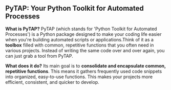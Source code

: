 ## PyTAP: Your Python Toolkit for Automated Processes 

**What is PyTAP?** 
PyTAP (which stands for 'Python Toolkit for Automated Processes') is a Python package designed to make your coding life easier when you're building automated scripts or applications.Think of it as a 
**toolbox** filled with common, repetitive functions that you often need in various projects. Instead of writing the same code over and over again, you can just grab a tool from PyTAP.  

**What does it do?**  Its main goal is to **consolidate and encapsulate common, repetitive functions**. This means it gathers frequently used code snippets into organized, easy-to-use functions. This makes your projects more efficient, consistent, and quicker to develop.
